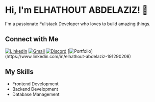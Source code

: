 # Hi, I'm ELHATHOUT ABDELAZIZ! 👋

I'm a passionate Fullstack Developer who loves to build amazing things. 

## Connect with Me

[![LinkedIn](https://img.shields.io/badge/LinkedIn-Connect-blue?style=for-the-badge&logo=linkedin)](https://www.linkedin.com/in/elhathout-abdelaziz-191290208)
[![Gmail](https://img.shields.io/badge/Gmail-Email-red?style=for-the-badge&logo=gmail)](mailto:abdelaziz.e@wobz.com)
[![Discord](https://img.shields.io/badge/Discord-Chat-green?style=for-the-badge&logo=discord)](https://discordapp.com/elhathoutabdelaziz)
[![Portfolio]([https://img.shields.io/badge/LinkedIn-Connect-blue?style=for-the-badge&logo=linkedin](https://github.com/elhathoutWobz/elhathoutWobz/assets/135958250/a508c78d-239d-4f7c-8115-ab0db6227a3b))](https://www.linkedin.com/in/elhathout-abdelaziz-191290208)

## My Skills

- Frontend Development
- Backend Development
- Database Management

